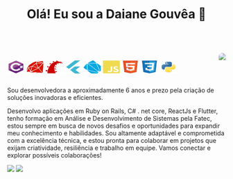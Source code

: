 <header>
  <h1>Olá! Eu sou a Daiane Gouvêa 👋</h1>
</header>

<div style="display: inline_block"><br>
  <img align="right" height="150" style="border-radius:50px;" src="https://picrew.me/shareImg/org/202204/516657_SpUpFkE4.png">                                                           </div>

<div style="display: inline_block"><br>
  <img align="center" alt="Csharp" height="30" width="40" src="https://raw.githubusercontent.com/devicons/devicon/master/icons/csharp/csharp-original.svg">  
  <img align="center" alt="Ruby" height="30" width="40" src="https://raw.githubusercontent.com/devicons/devicon/master/icons/ruby/ruby-plain.svg">
  <img align="center" alt="Rails" height="30" width="40" src="https://raw.githubusercontent.com/devicons/devicon/master/icons/rails/rails-plain.svg">
  <img align="center" alt="Flutter" height="30" width="40" src="https://raw.githubusercontent.com/devicons/devicon/master/icons/flutter/flutter-plain.svg">
  <img align="center" alt="Dart" height="30" width="40" src="https://raw.githubusercontent.com/devicons/devicon/master/icons/dart/dart-plain.svg">
  <img align="center" alt="Js" height="30" width="40" src="https://raw.githubusercontent.com/devicons/devicon/master/icons/javascript/javascript-plain.svg">
  <img align="center" alt="HTML" height="30" width="40" src="https://raw.githubusercontent.com/devicons/devicon/master/icons/html5/html5-original.svg">
  <img align="center" alt="CSS" height="30" width="40" src="https://raw.githubusercontent.com/devicons/devicon/master/icons/css3/css3-original.svg">
  <img align="center" alt="Python" height="30" width="40" src="https://raw.githubusercontent.com/devicons/devicon/master/icons/python/python-original.svg">
</div>
  
 ##
Sou desenvolvedora a aproximadamente 6 anos e prezo pela criação de soluções inovadoras e eficientes.

Desenvolvo aplicações em Ruby on Rails, C# . net core, ReactJs e Flutter, tenho formação em Análise e Desenvolvimento de Sistemas pela Fatec, estou sempre em busca de novos desafios e oportunidades para expandir meu conhecimento e habilidades. Sou altamente adaptável e comprometida com a excelência técnica, e estou pronta para colaborar em projetos que exijam criatividade, resiliência e trabalho em equipe. 
Vamos conectar e explorar possíveis colaborações!
  
<div> 
  <a href = "mailto:daianegouvea.dev@gmail.com"><img src="https://img.shields.io/badge/Gmail-D14836?style=for-the-badge&logo=gmail&logoColor=white" target="_blank"></a>
  <a href="https://www.linkedin.com/in/daiane-gouv%C3%AAa-ti/" target="_blank"><img src="https://img.shields.io/badge/LinkedIn-0077B5?style=for-the-badge&logo=linkedin&logoColor=white" target="_blank"></a> 
</div>

